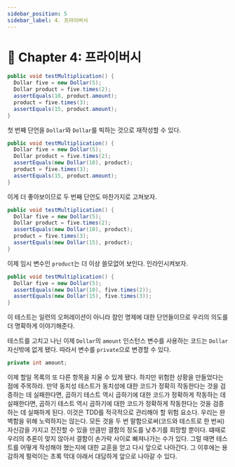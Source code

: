 ```yaml
---
sidebar_position: 5
sidebar_label: 4. 프라이버시
---
```


# 🌈 Chapter 4: 프라이버시

```java
public void testMultiplication() {
  Dollar five = new Dollar(5);
  Dollar product = five.times(2);
  assertEquals(10, product.amount);
  product = five.times(3);
  assertEquals(15, product.amount);
}
```

첫 번째 단언을 `Dollar`와 `Dollar`를 빅하는 것으로 재작성할 수 있다.

```java
public void testMultiplication() {
  Dollar five = new Dollar(5);
  Dollar product = five.times(2);
  assertEquals(new Dollar(10), product);
  product = five.times(3);
  assertEquals(15, product.amount);
}
```

이게 더 좋아보이므로 두 번째 단언도 마찬가지로 고쳐보자.

```java
public void testMultiplication() {
  Dollar five = new Dollar(5);
  Dollar product = five.times(2);
  assertEquals(new Dollar(10), product);
  product = five.times(3);
  assertEquals(new Dollar(15), product);
}
```

이제 임시 변수인 `product`는 더 이상 쓸모없어 보인다. 인라인시켜보자.

```java
public void testMultiplication() {
  Dollar five = new Dollar(5);
  assertEquals(new Dollar(10), five.times(2));
  assertEquals(new Dollar(15), five.times(3));
}
```

이 테스트는 일련의 오퍼레이션이 아니라 참인 명제에 대한 단언들이므로 우리의 의도를 더 명확하게 이야기해준다.   

테스트를 고치고 나닌 이제 `Dollar`의 `amount` 인스턴스 변수를 사용하는 코드는 `Dollar` 자신밖에 없게 됐다. 따라서 변수를 `private`으로 변경할 수 있다.

```java
private int amount;
```

이제 할일 목록의 또 다른 항목을 지울 수 있게 됐다. 하지만 위험한 상황을 만들었다는 점에 주목하라. 만약 동치성 테스트가 동치성에 대한 코드가 정확히 작동한다는 것을 검증하는 데 실패한다면, 곱하기 테스트 역시 곱하기에 대한 코드가 정확하게 작동하는 데 실패한다면, 곱하기 테스트 역시 곱하기에 대한 코드가 정확하게 작동한다는 것을 검증하는 데 실패하게 된다. 이것은 TDD를 적극적으로 관리해야 할 위험 요소다. 우리는 완벽함을 위해 노력하지는 않는다. 모든 것을 두 번 말함으로써(코드와 테스트로 한 번씨) 자신감을 가지고 전진할 수 있을 만큼만 결함의 정도를 낮추기를 희망할 뿐이다. 떄때로 우리의 추론이 맞지 않아서 결함이 손가락 사이로 빠져나가는 수가 있다. 그럴 때면 테스트를 어떻게 작성해야 했는지에 대한 교훈을 얻고 다시 앞으로 나아간다. 그 이후에는 용감하게 펄럭이는 초록 막대 아래서 대담하게 앞으로 나아갈 수 있다.
